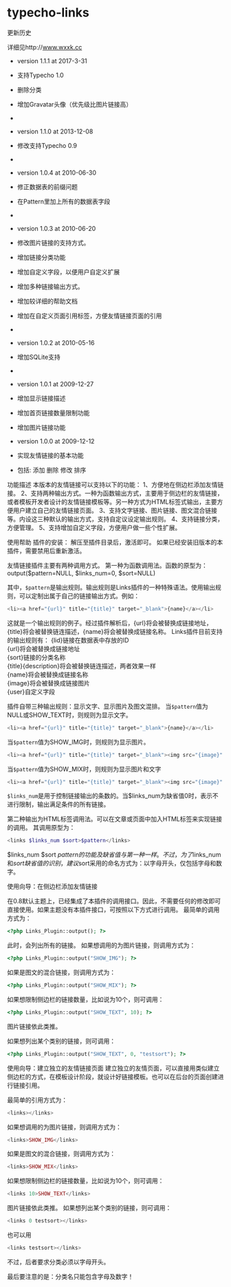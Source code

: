 # typecho-links



更新历史

详细见http://www.wxxk.cc

* version 1.1.1 at 2017-3-31
* 支持Typecho 1.0
* 删除分类
* 增加Gravatar头像（优先级比图片链接高）
* 
* version 1.1.0 at 2013-12-08
* 修改支持Typecho 0.9
*
* version 1.0.4 at 2010-06-30
* 修正数据表的前缀问题
* 在Pattern里加上所有的数据表字段
*
* version 1.0.3 at 2010-06-20
* 修改图片链接的支持方式。
* 增加链接分类功能
* 增加自定义字段，以便用户自定义扩展
* 增加多种链接输出方式。
* 增加较详细的帮助文档
* 增加在自定义页面引用标签，方便友情链接页面的引用
*
* version 1.0.2 at 2010-05-16
* 增加SQLite支持
*
* version 1.0.1 at 2009-12-27
* 增加显示链接描述
* 增加首页链接数量限制功能
* 增加图片链接功能

* version 1.0.0 at 2009-12-12
* 实现友情链接的基本功能
* 包括: 添加 删除 修改 排序



功能描述
本版本的友情链接可以支持以下的功能：
1、方便地在侧边栏添加友情链接。
2、支持两种输出方式。一种为函数输出方式，主要用于侧边栏的友情链接，或者模板开发者设计的友情链接模板等。另一种方式为HTML标签式输出，主要方便用户建立自己的友情链接页面。
3、支持文字链接、图片链接、图文混合链接等。内设这三种默认的输出方式，支持自定议设定输出规则。
4、支持链接分类，方便管理。
5、支持增加自定义字段，方便用户做一些个性扩展。

使用帮助
插件的安装：
解压至插件目录后，激活即可。
如果已经安装旧版本的本插件，需要禁用后重新激活。

友情链接插件主要有两种调用方式。
第一种为函数调用法。函数的原型为：<br>
output($pattern=NULL, $links_num=0, $sort=NULL)

其中，`$pattern`是输出规则。输出规则是Links插件的一种特殊语法。使用输出规则，可以定制出属于自己的链接输出方式。例如：
```php
<li><a href="{url}" title="{title}" target="_blank">{name}</a></li>
```
这就是一个输出规则的例子。经过插件解析后，{url}将会被替换成链接地址，{title}将会被替换链连描述，{name}将会被替换成链接名称。
Links插件目前支持的输出规则有：
{lid}链接在数据表中存放的ID<br />
{url}将会被替换成链接地址<br />
{sort}链接的分类名称<br />
{title}{description}将会被替换链连描述，两者效果一样<br />
{name}将会被替换成链接名称<br />
{image}将会被替换成链接图片<br />
{user}自定义字段


插件自带三种输出规则：显示文字、显示图片及图文混排。
当`$pattern`值为NULL或SHOW_TEXT时，则规则为显示文字。
```php
<li><a href="{url}" title="{title}" target="_blank">{name}</a></li>
```
当`$pattern`值为SHOW_IMG时，则规则为显示图片。
```php
<li><a href="{url}" title="{title}" target="_blank"><img src="{image}" alt="{name}" /></a></li>
```
当`$pattern`值为SHOW_MIX时，则规则为显示图片和文字
```php
<li><a href="{url}" title="{title}" target="_blank"><img src="{image}" alt="{name}" /><span>{name}</span></a></li>
```

`$links_num`是用于控制链接输出的条数的。当$links_num为缺省值0时，表示不进行限制，输出满足条件的所有链接。


第二种输出为HTML标签调用法。可以在文章或页面中加入HTML标签来实现链接的调用。
其调用原型为：
```php
<links $links_num $sort>$pattern</links>
```

$links_num $sort $pattern的功能及缺省值与第一种一样。不过，为了$links_num和$sort缺省值的识别，建议$sort采用的命名方式为：以字母开头，仅包括字母和数字。

使用向导：在侧边栏添加友情链接

在0.8默认主题上，已经集成了本插件的调用接口。因此，不需要任何的修改即可直接使用。如果主题没有本插件接口，可按照以下方式进行调用。
最简单的调用方式为：
```php
<?php Links_Plugin::output(); ?>
```
此时，会列出所有的链接。
如果想调用的为图片链接，则调用方式为：
```php
<?php Links_Plugin::output("SHOW_IMG"); ?>
```
如果是图文的混合链接，则调用方式为：
```php
<?php Links_Plugin::output("SHOW_MIX"); ?>
```

如果想限制侧边栏的链接数量，比如说为10个，则可调用：
```php
<?php Links_Plugin::output("SHOW_TEXT", 10); ?>
```
图片链接依此类推。

如果想列出某个类别的链接，则可调用：
```php
<?php Links_Plugin::output("SHOW_TEXT", 0, "testsort"); ?>
```

使用向导：建立独立的友情链接页面
建立独立的友情页面，可以直接用类似建立侧边栏的方式，在模板设计阶段，就设计好链接模板。也可以在后台的页面创建进行链接引用。

最简单的引用方式为：
```php
<links></links>
```
如果想调用的为图片链接，则调用方式为：
```php
<links>SHOW_IMG</links>
```
如果是图文的混合链接，则调用方式为：
```php
<links>SHOW_MIX</links>
```

如果想限制侧边栏的链接数量，比如说为10个，则可调用：
```php
<links 10>SHOW_TEXT</links>
```
图片链接依此类推。
如果想列出某个类别的链接，则可调用：
```php
<links 0 testsort></links>
```
也可以用
```php
<links testsort></links>
```
不过，后者要求分类必须以字母开头。

最后要注意的是：分类名只能包含字母及数字！
